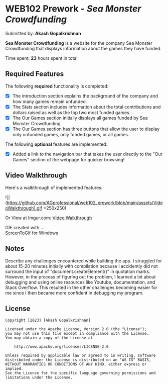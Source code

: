 # WEB102 Prework - *Sea Monster Crowdfunding*

Submitted by: **Akash Gopalkrishnan**

**Sea Monster Crowdfunding** is a website for the company Sea Monster Crowdfunding that displays information about the games they have funded.

Time spent: **23** hours spent in total

## Required Features

The following **required** functionality is completed:

* [x] The introduction section explains the background of the company and how many games remain unfunded.
* [x] The Stats section includes information about the total contributions and dollars raised as well as the top two most funded games.
* [x] The Our Games section initially displays all games funded by Sea Monster Crowdfunding
* [x] The Our Games section has three buttons that allow the user to display only unfunded games, only funded games, or all games.

The following **optional** features are implemented:

* [x] Added a link to the navigation bar that takes the user directly to the "Our Games" section of the webpage for quicker browsing!

## Video Walkthrough

Here's a walkthrough of implemented features:



![](https://github.com/AGprofessional/web102_prework/blob/main/assets/VideoWalkthrough1.gif =250x250) 
<!--img src='http://i.imgur.com/link/to/your/gif/file.gif' title='Video Walkthrough' width='' alt='Video Walkthrough' /> -->

Or View at Imgur.com: <a href="//imgur.com/txfDDy6">Video Walkthrough</a>
<!-- Replace this with whatever GIF tool you used! -->

GIF created with ...  
[ScreenToGif](https://www.screentogif.com/) for Windows

<!-- Recommended tools:
[Kap](https://getkap.co/) for macOS
[ScreenToGif](https://www.screentogif.com/) for Windows
[peek](https://github.com/phw/peek) for Linux. -->

## Notes

Describe any challenges encountered while building the app.
I struggled for about 15-20 minutes initially with compilation because I accidently did not surround the input of "document.createElement()" in quotation marks. However, in the process of figuring out the problem, I learned a lot about debugging and using online resources like Youtube, documentation, and Stack Overflow. This resulted in the other challenges becoming easier for me since I then became more confident in debugging my program.

## License

    Copyright [2023] [Akash Gopalkrishnan]

    Licensed under the Apache License, Version 2.0 (the "License");
    you may not use this file except in compliance with the License.
    You may obtain a copy of the License at

        http://www.apache.org/licenses/LICENSE-2.0

    Unless required by applicable law or agreed to in writing, software
    distributed under the License is distributed on an "AS IS" BASIS,
    WITHOUT WARRANTIES OR CONDITIONS OF ANY KIND, either express or implied.
    See the License for the specific language governing permissions and
    limitations under the License.
